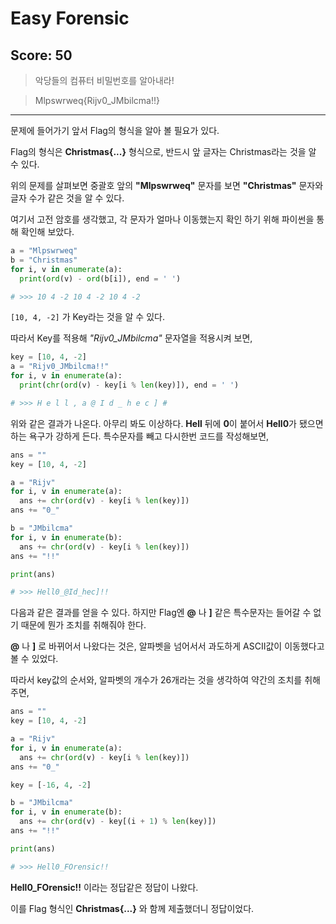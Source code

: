 # Easy Forensic
## Score: 50
> 악당들의 컴퓨터 비밀번호를 알아내라!

> Mlpswrweq{Rijv0_JMbilcma!!}
---
문제에 들어가기 앞서 Flag의 형식을 알아 볼 필요가 있다.

Flag의 형식은 **Christmas{...}** 형식으로, 반드시 앞 글자는 Christmas라는 것을 알 수 있다.

위의 문제를 살펴보면 중괄호 앞의 **"Mlpswrweq"** 문자를 보면 **"Christmas"** 문자와 글자 수가 같은 것을 알 수 있다.

여기서 고전 암호를 생각했고, 각 문자가 얼마나 이동했는지 확인 하기 위해 파이썬을 통해 확인해 보았다.

```python
a = "Mlpswrweq"
b = "Christmas"
for i, v in enumerate(a):
  print(ord(v) - ord(b[i]), end = ' ')

# >>> 10 4 -2 10 4 -2 10 4 -2
```
``` [10, 4, -2] ``` 가 Key라는 것을 알 수 있다.

따라서 Key를 적용해 *"Rijv0_JMbilcma"* 문자열을 적용시켜 보면,
``` python
key = [10, 4, -2]
a = "Rijv0_JMbilcma!!"
for i, v in enumerate(a):
  print(chr(ord(v) - key[i % len(key)]), end = ' ')

# >>> H e l l , a @ I d _ h e c ] #
```
위와 같은 결과가 나온다. 아무리 봐도 이상하다. **Hell** 뒤에 **0**이 붙어서 **Hell0**가 됐으면 하는 욕구가 강하게 든다. 특수문자를 빼고 다시한번 코드를 작성해보면,

``` python
ans = ""
key = [10, 4, -2]

a = "Rijv"
for i, v in enumerate(a):
  ans += chr(ord(v) - key[i % len(key)])
ans += "0_"

b = "JMbilcma"
for i, v in enumerate(b):
  ans += chr(ord(v) - key[i % len(key)])
ans += "!!"

print(ans)

# >>> Hell0_@Id_hec]!!
```
다음과 같은 결과를 얻을 수 있다. 하지만 Flag엔 **@** 나 **]** 같은 특수문자는 들어갈 수 없기 때문에 뭔가 조치를 취해줘야 한다.

**@** 나 **]** 로 바뀌어서 나왔다는 것은, 알파벳을 넘어서서 과도하게 ASCII값이 이동했다고 볼 수 있었다.

 따라서 key값의 순서와, 알파벳의 개수가 26개라는 것을 생각하여 약간의 조치를 취해주면,

```python
ans = ""
key = [10, 4, -2]

a = "Rijv"
for i, v in enumerate(a):
  ans += chr(ord(v) - key[i % len(key)])
ans += "0_"

key = [-16, 4, -2]

b = "JMbilcma"
for i, v in enumerate(b):
  ans += chr(ord(v) - key[(i + 1) % len(key)])
ans += "!!"

print(ans)

# >>> Hell0_FOrensic!!
```

**Hell0_FOrensic!!** 이라는 정답같은 정답이 나왔다.

이를 Flag 형식인 **Christmas{...}** 와 함께 제출했더니 정답이었다.